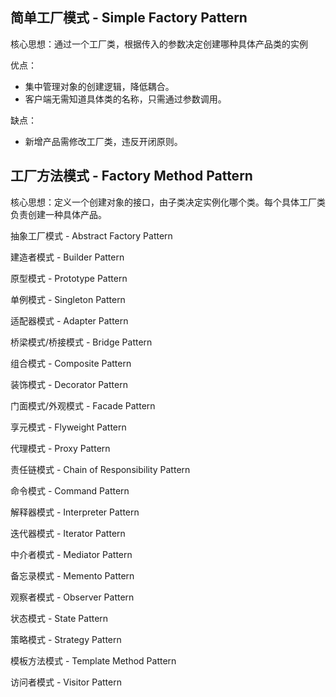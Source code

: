 ## 简单工厂模式 - Simple Factory Pattern

核心思想：通过一个工厂类，根据传入的参数决定创建哪种具体产品类的实例

优点：
- 集中管理对象的创建逻辑，降低耦合。
- 客户端无需知道具体类的名称，只需通过参数调用。

缺点：
- 新增产品需修改工厂类，违反开闭原则。

## 工厂方法模式 - Factory Method Pattern

核心思想：定义一个创建对象的接口，由子类决定实例化哪个类。每个具体工厂类负责创建一种具体产品。



抽象工厂模式 - Abstract Factory Pattern

建造者模式 - Builder Pattern

原型模式 - Prototype Pattern

单例模式 - Singleton Pattern

适配器模式 - Adapter Pattern

桥梁模式/桥接模式 - Bridge Pattern

组合模式 - Composite Pattern

装饰模式 - Decorator Pattern

门面模式/外观模式 - Facade Pattern

享元模式 - Flyweight Pattern

代理模式 - Proxy Pattern

责任链模式 - Chain of Responsibility Pattern

命令模式 - Command Pattern

解释器模式 - Interpreter Pattern

迭代器模式 - Iterator Pattern

中介者模式 - Mediator Pattern

备忘录模式 - Memento Pattern

观察者模式 - Observer Pattern

状态模式 - State Pattern

策略模式 - Strategy Pattern

模板方法模式 - Template Method Pattern

访问者模式 - Visitor Pattern